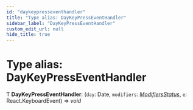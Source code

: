 ```yaml
---
id: "daykeypresseventhandler"
title: "Type alias: DayKeyPressEventHandler"
sidebar_label: "DayKeyPressEventHandler"
custom_edit_url: null
hide_title: true
---
```


# Type alias: DayKeyPressEventHandler

Ƭ **DayKeyPressEventHandler**: (`day`: Date, `modifiers`: [*ModifiersStatus*](modifiersstatus.md), `e`: React.KeyboardEvent) => *void*
